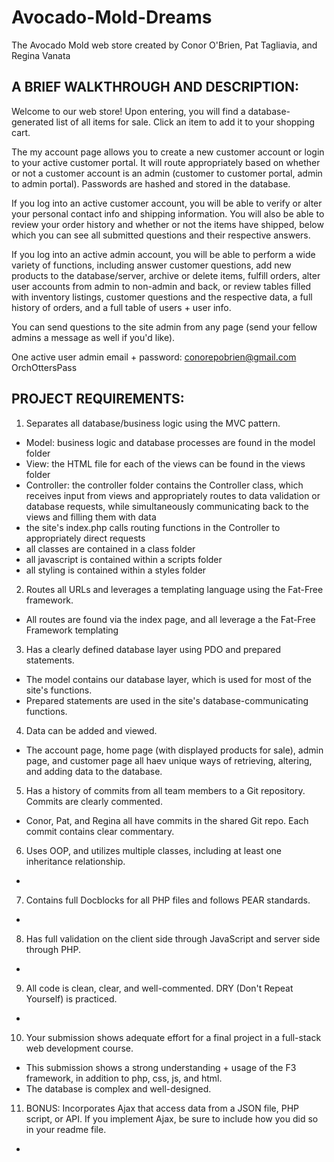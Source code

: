 # Avocado-Mold-Dreams
The Avocado Mold web store
created by Conor O'Brien, Pat Tagliavia, and Regina Vanata

## A BRIEF WALKTHROUGH AND DESCRIPTION:
Welcome to our web store! Upon entering, you will find a database-generated list of all items for sale. Click an item to add it to your shopping cart.

The my account page allows you to create a new customer account or login to your active customer portal. It will route appropriately based on whether or not a customer account is an admin (customer to customer portal, admin to admin portal). Passwords are hashed and stored in the database.

If you log into an active customer account, you will be able to verify or alter your personal contact info and shipping information. You will also be able to review your order history and whether or not the items have shipped, below which you can see all submitted questions and their respective answers.

If you log into an active admin account, you will be able to perform a wide variety of functions, including answer customer questions, add new products to the database/server, archive or delete items, fulfill orders, alter user accounts from admin to non-admin and back, or review tables filled with inventory listings, customer questions and the respective data, a full history of orders, and a full table of users + user info.

You can send questions to the site admin from any page (send your fellow admins a message as well if you'd like).

One active user admin email + password:
conorepobrien@gmail.com
OrchOttersPass


## PROJECT REQUIREMENTS:
1. Separates all database/business logic using the MVC pattern.
 * Model: business logic and database processes are found in the model folder
 * View: the HTML file for each of the views can be found in the views folder
 * Controller: the controller folder contains the Controller class, which receives input from views and appropriately routes to data validation or database requests, while simultaneously communicating back to the views and filling them with data
 * the site's index.php calls routing functions in the Controller to appropriately direct requests
 * all classes are contained in a class folder
 * all javascript is contained within a scripts folder
 * all styling is contained within a styles folder

2. Routes all URLs and leverages a templating language using the Fat-Free framework.
 * All routes are found via the index page, and all leverage a the Fat-Free Framework templating

3. Has a clearly defined database layer using PDO and prepared statements. 
 * The model contains our database layer, which is used for most of the site's functions.
 * Prepared statements are used in the site's database-communicating functions.

4. Data can be added and viewed.
 * The account page, home page (with displayed products for sale), admin page, and customer page all haev unique ways of retrieving, altering, and adding data to the database.

5. Has a history of commits from all team members to a Git repository. Commits are clearly commented.
 * Conor, Pat, and Regina all have commits in the shared Git repo. Each commit contains clear commentary.

6. Uses OOP, and utilizes multiple classes, including at least one inheritance relationship.
 * 

7. Contains full Docblocks for all PHP files and follows PEAR standards.
 * 

8. Has full validation on the client side through JavaScript and server side through PHP.
 * 

9. All code is clean, clear, and well-commented. DRY (Don't Repeat Yourself) is practiced.
 * 

10. Your submission shows adequate effort for a final project in a full-stack web development course.
 * This submission shows a strong understanding + usage of the F3 framework, in addition to php, css, js, and html.
 * The database is complex and well-designed.

11. BONUS:  Incorporates Ajax that access data from a JSON file, PHP script, or API. If you implement Ajax, be sure to include how you did so in your readme file.
 *
